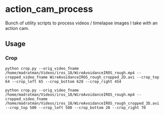 # action_cam_process
Bunch of utility scripts to process videos / timelapse images I take with an action cam. 

## Usage

### Crop
`python crop.py --orig_video_fname /home/madratman/Videos/iros_18/WireAvoidanceIROS_rough.mp4 --cropped_video_fname WireAvoidanceIROS_rough_cropped_2D.avi --crop_top 64 --crop_left 65 --crop_bottom 628 --crop_right 454`

`python crop.py --orig_video_fname /home/madratman/Videos/iros_18/WireAvoidanceIROS_rough.mp4 --cropped_video_fname /home/madratman/Videos/iros_18/WireAvoidanceIROS_rough_cropped_3D.avi --crop_top 500 --crop_left 500 --crop_bottom 20 --crop_right 70`
